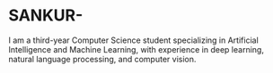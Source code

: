 # SANKUR-
I am a third-year Computer Science student specializing in Artificial Intelligence and Machine Learning, with experience in deep learning, natural language processing, and computer vision. 
